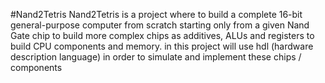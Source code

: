 #Nand2Tetris
Nand2Tetris is a project where to build a complete 16-bit general-purpose computer from scratch starting only from a given Nand Gate chip to build more complex chips as additives, ALUs and registers to build CPU components and memory. in this project will use hdl (hardware description language) in order to simulate and implement these chips / components
